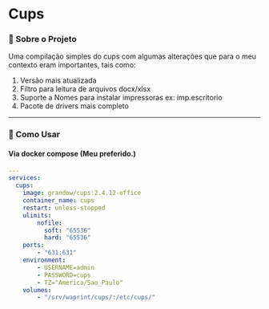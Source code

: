 # Cups
### 📌 Sobre o Projeto
Uma compilação simples do cups com algumas alterações que para o meu contexto eram importantes, tais como:
1. Versão mais atualizada
2. Filtro para leitura de arquivos docx/xlsx
3. Suporte a Nomes para instalar impressoras ex: imp.escritorio
4. Pacote de drivers mais completo
---

### 🚀 Como Usar

#### Via docker compose (Meu preferido.)

```yaml
---
services:
  cups:
    image: grandow/cups:2.4.12-office
    container_name: cups
    restart: unless-stopped
    ulimits:
        nofile:
          soft: "65536"
          hard: "65536"
    ports:
        - "631:631"
    environment:
        - USERNAME=admin
        - PASSWORD=cups
        - TZ="America/Sao_Paulo"
    volumes:
        - "/srv/waprint/cups/:/etc/cups/"
```
